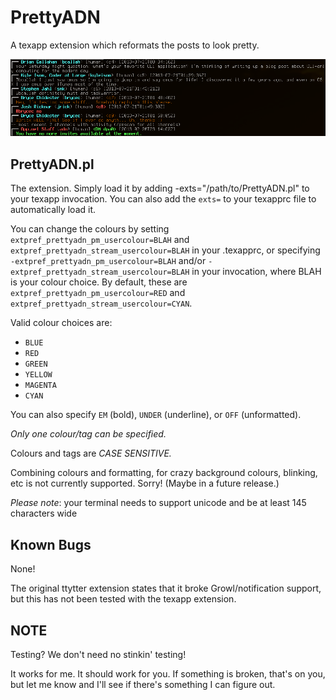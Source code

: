 PrettyADN
============

A texapp extension which reformats the posts to look pretty.

![Screen shot](screenshot.png)


PrettyADN.pl
---------------

The extension.  Simply load it by adding -exts="/path/to/PrettyADN.pl" to your
texapp invocation. You can also add the `exts=` to your texapprc file to 
automatically load it.

You can change the colours by setting `extpref_prettyadn_pm_usercolour=BLAH` and
`extpref_prettyadn_stream_usercolour=BLAH` in your .texapprc, or specifying
`-extpref_prettyadn_pm_usercolour=BLAH` and/or 
`-extpref_prettyadn_stream_usercolour=BLAH` in your invocation, where BLAH is
your colour choice. By default, these are `extpref_prettyadn_pm_usercolour=RED` 
and `extpref_prettyadn_stream_usercolour=CYAN`.

Valid colour choices are:
 * `BLUE`
 * `RED`
 * `GREEN`
 * `YELLOW`
 * `MAGENTA`
 * `CYAN`
 
You can also specify `EM` (bold), `UNDER` (underline), or `OFF` (unformatted).

*Only one colour/tag can be specified.*

Colours and tags are *CASE SENSITIVE.*

Combining colours and formatting, for crazy background colours, blinking, etc is
not currently supported. Sorry! (Maybe in a future release.)

*Please note*: your terminal needs to support unicode and be at least 145
characters wide


Known Bugs
----------

None!

The original ttytter extension states that it broke Growl/notification support,
but this has not been tested with the texapp extension.


NOTE
----

Testing? We don't need no stinkin' testing!

It works for me. It should work for you. If something is broken, that's on you,
but let me know and I'll see if there's something I can figure out.


